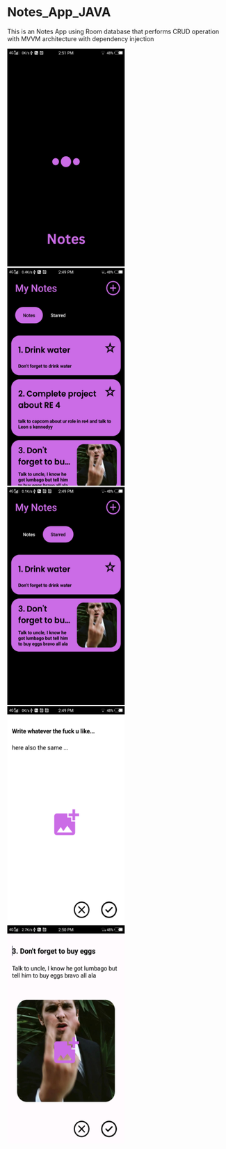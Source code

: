 # Notes_App_JAVA

This is an Notes App using Room database that performs CRUD operation with MVVM architecture with dependency injection

<img src="https://github.com/shalenMathew/Notes_App_JAVA/blob/master/github%20pics/Screenshot_20230915_145116.png" alt="Splash_Screen" width="270" height="500">
<img src="https://github.com/shalenMathew/Notes_App_JAVA/blob/master/github%20pics/Screenshot_20230915_144937.png" alt="main" width="270" height="500">
<img src="https://github.com/shalenMathew/Notes_App_JAVA/blob/master/github%20pics/Screenshot_20230915_144954.png" alt="starr" width="270" height="500">
<img src="https://github.com/shalenMathew/Notes_App_JAVA/blob/master/github%20pics/Screenshot_20230915_144950.png" alt="starr" width="270" height="500">
<img src="https://github.com/shalenMathew/Notes_App_JAVA/blob/master/github%20pics/Screenshot_20230915_145001.png" alt="starr" width="270" height="500">

